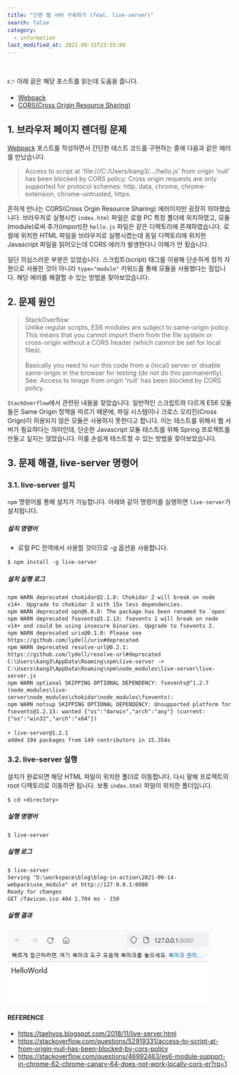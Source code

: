 ```yaml
---
title: "간편 웹 서버 구축하기 (feat. live-server)"
search: false
category:
  - information
last_modified_at: 2021-09-15T23:55:00
---
```


<br>

👉 아래 글은 해당 포스트를 읽는데 도움을 줍니다.
- [Webpack][webpack-link]
- [CORS(Cross Origin Resource Sharing)][cors-link] 

## 1. 브라우저 페이지 렌더링 문제
[Webpack][webpack-link] 포스트를 작성하면서 간단한 테스트 코드를 구현하는 중에 다음과 같은 에러를 만났습니다. 

> Access to script at 'file:///C:/Users/kang3/.../hello.js' from origin 'null' has been blocked by CORS policy: 
> Cross origin requests are only supported for protocol schemes: http, data, chrome, chrome-extension, chrome-untrusted, https.

흔하게 만나는 CORS(Cross Orgin Resource Sharing) 에러이지만 굉장히 의아했습니다. 
브라우저로 실행시킨 `index.html` 파일은 로컬 PC 특정 폴더에 위치하였고, 모듈(module)로써 추가(import)한 `hello.js` 파일은 같은 디렉토리에 존재하였습니다. 
로컬에 위치한 HTML 파일을 브라우저로 실행시켰는데 동일 디렉토리에 위치한 Javascript 파일을 읽어오는데 CORS 에러가 발생한다니 이해가 안 됬습니다. 

일단 의심스러운 부분은 있었습니다. 
스크립트(script) 태그를 이용해 단순하게 정적 자원으로 사용한 것이 아니라 `type="module"` 키워드를 통해 모듈을 사용했다는 점입니다. 
해당 에러를 해결할 수 있는 방법을 찾아보았습니다. 

## 2. 문제 원인

> StackOverflow<br>
> Unlike regular scripts, ES6 modules are subject to same-origin policy. 
> This means that you cannot import them from the file system or cross-origin without a CORS header (which cannot be set for local files).<br>
> <br>
> Basically you need to run this code from a (local) server or disable same-origin in the browser for testing (do not do this permanently). 
> See: Access to Image from origin 'null' has been blocked by CORS policy.

`StackOverflow`에서 관련된 내용을 찾았습니다. 
일반적인 스크립트와 다르게 ES6 모듈들은 Same Origin 정책을 따르기 때문에, 파일 시스템이나 크로스 오리진(Cross Orign)이 허용되지 않은 모듈은 사용하지 못한다고 합니다. 
이는 테스트를 위해서 웹 서버가 필요하다는 의미인데, 단순한 Javascript 모듈 테스트를 위해 Spring 프로젝트를 만들고 싶지는 않았습니다. 
이를 손쉽게 테스트할 수 있는 방법을 찾아보았습니다. 

## 3. 문제 해결, live-server 명령어

### 3.1. live-server 설치
`npm` 명령어를 통해 설치가 가능합니다. 
아래와 같이 명령어를 실행하면 `live-server`가 설치됩니다. 

##### 설치 명령어
- 로컬 PC 전역에서 사용할 것이므로 -g 옵션을 사용합니다.

```
$ npm install -g live-server
```

##### 설치 실행 로그

```
npm WARN deprecated chokidar@2.1.8: Chokidar 2 will break on node v14+. Upgrade to chokidar 3 with 15x less dependencies.
npm WARN deprecated opn@6.0.0: The package has been renamed to `open`
npm WARN deprecated fsevents@1.2.13: fsevents 1 will break on node v14+ and could be using insecure binaries. Upgrade to fsevents 2.
npm WARN deprecated urix@0.1.0: Please see https://github.com/lydell/urix#deprecated
npm WARN deprecated resolve-url@0.2.1: https://github.com/lydell/resolve-url#deprecated
C:\Users\kang3\AppData\Roaming\npm\live-server -> C:\Users\kang3\AppData\Roaming\npm\node_modules\live-server\live-server.js
npm WARN optional SKIPPING OPTIONAL DEPENDENCY: fsevents@^1.2.7 (node_modules\live-server\node_modules\chokidar\node_modules\fsevents):
npm WARN notsup SKIPPING OPTIONAL DEPENDENCY: Unsupported platform for fsevents@1.2.13: wanted {"os":"darwin","arch":"any"} (current: {"os":"win32","arch":"x64"})

+ live-server@1.2.1
added 194 packages from 149 contributors in 15.354s
```

### 3.2. live-server  실행
설치가 완료되면 해당 HTML 파일이 위치한 폴더로 이동합니다.
다시 말해 프로젝트의 root 디렉토리로 이동하면 됩니다. 
보통 `index.html` 파일이 위치한 폴더입니다.

```
$ cd <directory>
```

##### 실행 명령어

```
$ live-server
```

##### 실행 로그

```
$ live-server
Serving "D:\workspace\blog\blog-in-action\2021-09-14-webpack\use_module" at http://127.0.0.1:8080
Ready for changes
GET /favicon.ico 404 1.704 ms - 150
```

##### 실행 결과

<p align="left"><img src="/images/live-server-1.JPG"></p>

#### REFERENCE
- <https://taehyos.blogspot.com/2018/11/live-server.html>
- <https://stackoverflow.com/questions/52919331/access-to-script-at-from-origin-null-has-been-blocked-by-cors-policy>
- <https://stackoverflow.com/questions/46992463/es6-module-support-in-chrome-62-chrome-canary-64-does-not-work-locally-cors-er?rq=1>

[webpack-link]: https://junhyunny.github.io/information/webpack/
[cors-link]: https://junhyunny.github.io/information/cors/